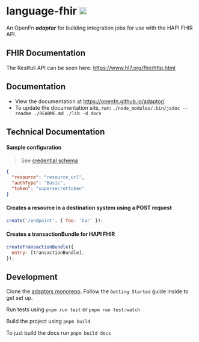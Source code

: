 # language-fhir [<img src="https://avatars2.githubusercontent.com/u/9555108?s=200&v=4)" alt="alt text" height="20"/>](https://www.openfn.org)

An OpenFn **_adaptor_** for building integration jobs for use with the HAPI FHIR
API.

## FHIR Documentation

The Restfull API can be seen here: https://www.hl7.org/fhir/http.html

## Documentation

- View the documentation at https://openfn.github.io/adaptor/
- To update the documentation site, run:
  `./node_modules/.bin/jsdoc --readme ./README.md ./lib -d docs`

## Technical Documentation

#### Sample configuration

> See
> [credential schema ](https://github.com/OpenFn/adaptors/tree/main/packages/fhir/credential-schema.json)

```json
{
  "resource": "resource_url",
  "authType": "Basic",
  "token": "supersecrettoken"
}
```

#### Creates a resource in a destination system using a POST request

```js
create('/endpoint', { foo: 'bar' });
```

#### Creates a transactionBundle for HAPI FHIR

```js
createTransactionBundle({
  entry: [transactionBundle],
});
```

## Development

Clone the [adaptors monorepo](https://github.com/OpenFn/adaptors). Follow the
`Getting Started` guide inside to get set up.

Run tests using `pnpm run test` or `pnpm run test:watch`

Build the project using `pnpm build`.

To just build the docs run `pnpm build docs`
